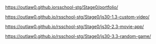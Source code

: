 https://outlaw0.github.iorsschool-stg/Stage0/portfolio/

https://outlaw0.github.io/rsschool-stg/Stage0/js30-1.3-custom-video/

https://outlaw0.github.io/rsschool-stg/Stage0/js30-2.3-movie-app/

https://outlaw0.github.io/rsschool-stg/Stage0/js30-3.3-random-game/

